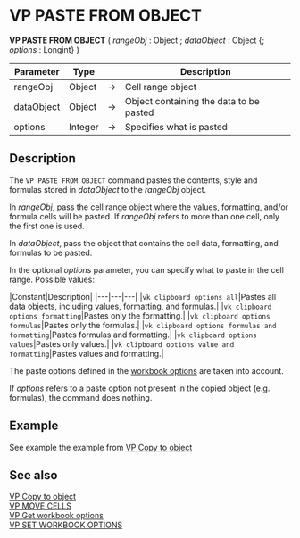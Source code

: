 # VP PASTE FROM OBJECT




**VP PASTE FROM OBJECT** ( *rangeObj* : Object ; *dataObject* : Object {; *options* : Longint} )



|Parameter|Type||Description|
|---|---|---|---|
|rangeObj|Object|->|Cell range object|
|dataObject|Object|->|Object containing the data to be pasted|
|options|Integer|->|Specifies what is pasted|

## Description

The `VP PASTE FROM OBJECT` command pastes the contents, style and formulas stored in *dataObject* to the *rangeObj* object.

In *rangeObj*, pass the cell range object where the values, formatting, and/or formula cells will be pasted. If *rangeObj* refers to more than one cell, only the first one is used.

In *dataObject*, pass the object that contains the cell data, formatting, and formulas to be pasted.

In the optional *options* parameter, you can specify what to paste in the cell range. Possible values:

|Constant|Description|
|---|---|---|
|`vk clipboard options all`|Pastes all data objects, including values, formatting, and formulas.|
|`vk clipboard options formatting`|Pastes only the formatting.|
|`vk clipboard options formulas`|Pastes only the formulas.|
|`vk clipboard options formulas and formatting`|Pastes formulas and formatting.|
|`vk clipboard options values`|Pastes only values.|
|`vk clipboard options value and formatting`|Pastes values and formatting.|

The paste options defined in the [workbook options](VP%20SET%20WORKBOOK%20OPTIONS.md) are taken into account.

If *options* refers to a paste option not present in the copied object (e.g. formulas), the command does nothing.

## Example

See example the example from [VP Copy to object](VP%20Copy%20to%20object.md)

## See also

[VP Copy to object](VP%20Copy%20to%20object.md)<br/>
[VP MOVE CELLS](VP%20MOVE%20CELLS.md)<br/>
[VP Get workbook options](VP%20Get%20workbook%20options.md)<br/>
[VP SET WORKBOOK OPTIONS](VP%20SET%20WORKBOOK%20OPTIONS.md)